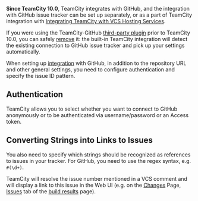 [//]: # (title: GitHub)
[//]: # (auxiliary-id: GitHub)
__Since TeamCity 10.0__, TeamCity integrates with GitHub, and the integration with GitHub issue tracker can be set up separately, or as a part of TeamCity integration with [Integrating TeamCity with VCS Hosting Services](integrating-teamcity-with-vcs-hosting-services.md).

<tip>

If you were using the TeamCity\-GitHub [third-party plugin](https://github.com/milgner/TeamCityGithub) prior to TeamCity 10.0, you can safely [remove](installing-additional-plugins.md) it: the built\-in TeamCity integration will detect the existing connection to GitHub issue tracker and pick up your settings automatically.
</tip>

  

When setting up [integration](integrating-teamcity-with-issue-tracker.md) with GitHub, in addition to the repository URL and other general settings, you need to configure authentication and specify the issue ID pattern.

## Authentication

TeamCity allows you to select whether you want to connect to GitHub anonymously or to be authenticated via username/password or an Access token.

## Converting Strings into Links to Issues

You also need to specify which strings should be recognized as references to issues in your tracker. For GitHub, you need to use the regex syntax, e.g. `#(\d+)`.  

TeamCity will resolve the issue number mentioned in a VCS comment  and will display a link to this issue in the Web UI (e.g. on the [Changes](working-with-build-results.md) Page, [Issues](working-with-build-results.md) tab of the [build results](working-with-build-results.md) page).
